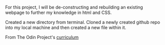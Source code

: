 For this project, I will be de-constructing and rebuilding an existing webpage to further my knowledge in html and CSS.

Created a new directory from terminal. Cloned a newly created github repo into my local machine and then created a new file within it.


From The Odin Project's [curriculum](http://www.theodinproject.com/courses/web-development-101/lessons/html-css)
